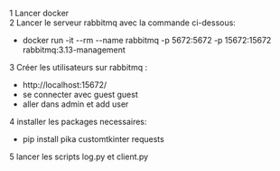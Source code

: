 1 Lancer docker  
2 Lancer le serveur rabbitmq avec la commande ci-dessous:  
- docker run -it --rm --name rabbitmq -p 5672:5672 -p 15672:15672 rabbitmq:3.13-management  

3 Créer les utilisateurs sur rabbitmq :  
- http://localhost:15672/ 
- se connecter avec guest guest  
- aller dans admin et add user

4 installer les packages necessaires:
- pip install pika customtkinter requests


5 lancer les scripts log.py et client.py  
